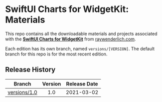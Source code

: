 # SwiftUI Charts for WidgetKit: Materials


This repo contains all the downloadable materials and projects associated with the **[SwiftUI Charts for WidgetKit](https://www.raywenderlich.com/20591515-swiftui-charts-for-widgetkit)** from [raywenderlich.com](https://www.raywenderlich.com).

Each edition has its own branch, named `versions/[VERSION]`. The default branch for this repo is for the most recent edition.

## Release History

| Branch                                                                                  | Version | Release Date |
| --------------------------------------------------------------------------------------- |:-------:|:------------:|
| [versions/1.0](https://github.com/raywenderlich/video-scwk-materials/tree/versions/1.0) | 1.0     | 2021-03-02  |

